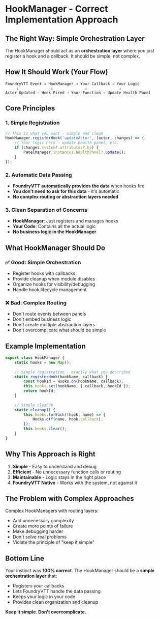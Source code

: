 # HookManager - Correct Implementation Approach

## **The Right Way: Simple Orchestration Layer**

The HookManager should act as an **orchestration layer** where you just register a hook and a callback. It should be simple, not complex.

## **How It Should Work (Your Flow)**

```
FoundryVTT Event → HookManager → Your Callback → Your Logic
     ↓              ↓              ↓              ↓
Actor Updated → Hook Fired → Your Function → Update Health Panel
```

## **Core Principles**

### **1. Simple Registration**
```javascript
// This is what you want - simple and clean
HookManager.registerHook('updateActor', (actor, changes) => {
    // Your logic here - update health panel, etc.
    if (changes.system?.attributes?.hp) {
        PanelManager.instance?.healthPanel?.update();
    }
});
```

### **2. Automatic Data Passing**
- **FoundryVTT automatically provides the data** when hooks fire
- **You don't need to ask for this data** - it's automatic
- **No complex routing or abstraction layers needed**

### **3. Clean Separation of Concerns**
- **HookManager**: Just registers and manages hooks
- **Your Code**: Contains all the actual logic
- **No business logic in the HookManager**

## **What HookManager Should Do**

### **✅ Good: Simple Orchestration**
- Register hooks with callbacks
- Provide cleanup when module disables
- Organize hooks for visibility/debugging
- Handle hook lifecycle management

### **❌ Bad: Complex Routing**
- Don't route events between panels
- Don't embed business logic
- Don't create multiple abstraction layers
- Don't overcomplicate what should be simple

## **Example Implementation**

```javascript
export class HookManager {
    static hooks = new Map();
    
    // Simple registration - exactly what you described
    static registerHook(hookName, callback) {
        const hookId = Hooks.on(hookName, callback);
        this.hooks.set(hookName, { callback, hookId });
        return hookId;
    }
    
    // Simple cleanup
    static cleanup() {
        this.hooks.forEach((hook, name) => {
            Hooks.off(name, hook.callback);
        });
        this.hooks.clear();
    }
}
```

## **Why This Approach is Right**

1. **Simple** - Easy to understand and debug
2. **Efficient** - No unnecessary function calls or routing
3. **Maintainable** - Logic stays in the right place
4. **FoundryVTT Native** - Works with the system, not against it

## **The Problem with Complex Approaches**

Complex HookManagers with routing layers:
- Add unnecessary complexity
- Create more points of failure
- Make debugging harder
- Don't solve real problems
- Violate the principle of "keep it simple"

## **Bottom Line**

Your instinct was **100% correct**. The HookManager should be a **simple orchestration layer** that:
- Registers your callbacks
- Lets FoundryVTT handle the data passing
- Keeps your logic in your code
- Provides clean organization and cleanup

**Keep it simple. Don't overcomplicate.**
